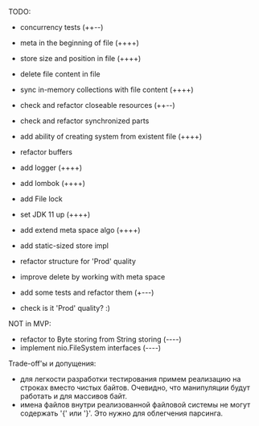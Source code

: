 TODO:
- concurrency tests (++--)
- meta in the beginning of file (++++)
- store size and position in file (++++)
- delete file content in file
- sync in-memory collections with file content (++++)
- check and refactor closeable resources (++--)
- check and refactor synchronized parts
- add ability of creating system from existent file (++++)
- refactor buffers
- add logger (++++)
- add lombok (++++)
- add File lock
- set JDK 11 up (++++)
- add extend meta space algo (++++)
- add static-sized store impl
- refactor structure for 'Prod' quality
- improve delete by working with meta space
- add some tests and refactor them (+---)

- check is it 'Prod' quality? :)

NOT in MVP:
- refactor to Byte storing from String storing (----)
- implement nio.FileSystem interfaces (----)

Trade-off'ы и допущения:
- для легкости разработки тестирования примем реализацию на строках вместо чистых байтов. Очевидно, 
    что манипуляции будут работать и для массивов байт.
- имена файлов внутри реализованной файловой системы не могут содержать '{' или '}'. Это нужно для облегчения парсинга.